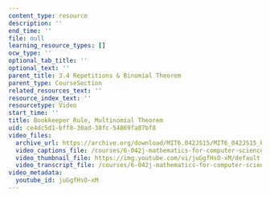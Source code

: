 ```yaml
---
content_type: resource
description: ''
end_time: ''
file: null
learning_resource_types: []
ocw_type: ''
optional_tab_title: ''
optional_text: ''
parent_title: 3.4 Repetitions & Binomial Theorem
parent_type: CourseSection
related_resources_text: ''
resource_index_text: ''
resourcetype: Video
start_time: ''
title: Bookkeeper Rule, Multinomial Theorem
uid: ce4dc5d1-bff8-30ad-38fc-54869fa87bf8
video_files:
  archive_url: https://archive.org/download/MIT6.042JS15/MIT6_042JS15_bookkeeper_ipod.mp4
  video_captions_file: /courses/6-042j-mathematics-for-computer-science-spring-2015/f7e0dd26276557a0a27adeca8e770914_juGgfHsO-xM.vtt
  video_thumbnail_file: https://img.youtube.com/vi/juGgfHsO-xM/default.jpg
  video_transcript_file: /courses/6-042j-mathematics-for-computer-science-spring-2015/6bc1d126be41981bc2bfd9e9132bafff_juGgfHsO-xM.pdf
video_metadata:
  youtube_id: juGgfHsO-xM
---
```


